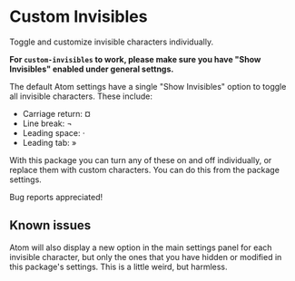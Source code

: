 # Custom Invisibles

Toggle and customize invisible characters individually.

**For `custom-invisibles` to work, please make sure you have "Show Invisibles" enabled under general settngs.**

The default Atom settings have a single "Show Invisibles" option to toggle all invisible characters.
These include:

- Carriage return: ¤
- Line break: ¬
- Leading space: ·
- Leading tab: »

With this package you can turn any of these on and off individually,
or replace them with custom characters.
You can do this from the package settings.

Bug reports appreciated!

## Known issues

Atom will also display a new option in the main settings panel for each invisible character,
but only the ones that you have hidden or modified in this package's settings.
This is a little weird, but harmless.
